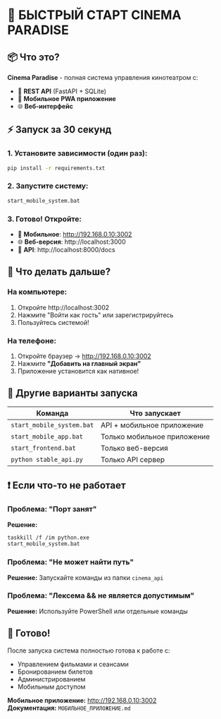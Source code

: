 # 🚀 БЫСТРЫЙ СТАРТ CINEMA PARADISE

## 📦 Что это?
**Cinema Paradise** - полная система управления кинотеатром с:
- 🔗 **REST API** (FastAPI + SQLite)
- 📱 **Мобильное PWA приложение** 
- 🌐 **Веб-интерфейс**

## ⚡ Запуск за 30 секунд

### 1. Установите зависимости (один раз):
```bash
pip install -r requirements.txt
```

### 2. Запустите систему:
```bash
start_mobile_system.bat
```

### 3. Готово! Откройте:
- 📱 **Мобильное**: http://192.168.0.10:3002
- 🌐 **Веб-версия**: http://localhost:3000
- 🔗 **API**: http://localhost:8000/docs

## 🎯 Что делать дальше?

### На компьютере:
1. Откройте http://localhost:3002
2. Нажмите "Войти как гость" или зарегистрируйтесь
3. Пользуйтесь системой!

### На телефоне:
1. Откройте браузер → http://192.168.0.10:3002
2. Нажмите **"Добавить на главный экран"**
3. Приложение установится как нативное!

## 🔧 Другие варианты запуска

| Команда | Что запускает |
|---------|---------------|
| `start_mobile_system.bat` | API + мобильное приложение |
| `start_mobile_app.bat` | Только мобильное приложение |
| `start_frontend.bat` | Только веб-версия |
| `python stable_api.py` | Только API сервер |

## ❗ Если что-то не работает

### Проблема: "Порт занят"
**Решение:**
```bash
taskkill /f /im python.exe
start_mobile_system.bat
```

### Проблема: "Не может найти путь"
**Решение:** Запускайте команды из папки `cinema_api`

### Проблема: "Лексема && не является допустимым"
**Решение:** Используйте PowerShell или отдельные команды

## 🎉 Готово!
После запуска система полностью готова к работе с:
- Управлением фильмами и сеансами
- Бронированием билетов
- Администрированием
- Мобильным доступом

**Мобильное приложение:** http://192.168.0.10:3002  
**Документация:** `МОБИЛЬНОЕ_ПРИЛОЖЕНИЕ.md` 